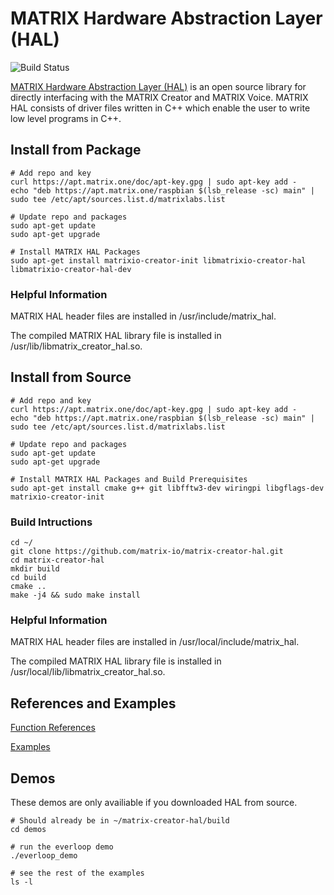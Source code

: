 # MATRIX Hardware Abstraction Layer (HAL)

![Build Status](https://drone.matrix.one/api/badges/matrix-io/matrix-creator-hal/status.svg)

[MATRIX Hardware Abstraction Layer (HAL)](https://matrix-io.github.io/matrix-documentation/matrix-hal/overview/) is an open source library for directly interfacing with the MATRIX Creator and MATRIX Voice. MATRIX HAL consists of driver files written in C++ which enable the user to write low level programs in C++.

## Install from Package

```
# Add repo and key
curl https://apt.matrix.one/doc/apt-key.gpg | sudo apt-key add -
echo "deb https://apt.matrix.one/raspbian $(lsb_release -sc) main" | sudo tee /etc/apt/sources.list.d/matrixlabs.list

# Update repo and packages
sudo apt-get update
sudo apt-get upgrade

# Install MATRIX HAL Packages
sudo apt-get install matrixio-creator-init libmatrixio-creator-hal libmatrixio-creator-hal-dev
```

### Helpful Information

MATRIX HAL header files are installed in /usr/include/matrix_hal.

The compiled MATRIX HAL library file is installed in /usr/lib/libmatrix_creator_hal.so.

## Install from Source

```
# Add repo and key
curl https://apt.matrix.one/doc/apt-key.gpg | sudo apt-key add -
echo "deb https://apt.matrix.one/raspbian $(lsb_release -sc) main" | sudo tee /etc/apt/sources.list.d/matrixlabs.list

# Update repo and packages
sudo apt-get update
sudo apt-get upgrade

# Install MATRIX HAL Packages and Build Prerequisites
sudo apt-get install cmake g++ git libfftw3-dev wiringpi libgflags-dev matrixio-creator-init
```

### Build Intructions

```
cd ~/
git clone https://github.com/matrix-io/matrix-creator-hal.git
cd matrix-creator-hal
mkdir build
cd build
cmake ..
make -j4 && sudo make install
```

### Helpful Information
MATRIX HAL header files are installed in /usr/local/include/matrix_hal.

The compiled MATRIX HAL library file is installed in /usr/local/lib/libmatrix_creator_hal.so.

## References and Examples

[Function References](https://matrix-io.github.io/matrix-documentation/matrix-hal/reference/)

[Examples](https://matrix-io.github.io/matrix-documentation/matrix-hal/examples/)

## Demos

These demos are only availiable if you downloaded HAL from source.

```
# Should already be in ~/matrix-creator-hal/build
cd demos

# run the everloop demo
./everloop_demo

# see the rest of the examples
ls -l
```
